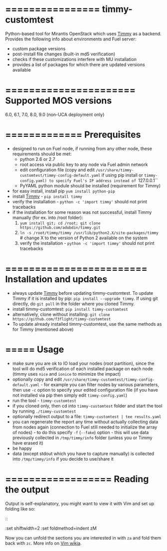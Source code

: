 ================
timmy-customtest
================

Python-based tool for Mirantis OpenStack which uses [Timmy](https://github.com/adobdin/timmy) as a backend. Provides the following info about environments and Fuel server:
* custom package versions
* post-install file changes (built-in md5 verification)
* checks if these customizations interfere with MU installation
* provides a list of packages for which there are updated versions available

======================
Supported MOS versions
======================

6.0, 6.1, 7.0, 8.0, 9.0 (non-UCA deployment only)

=============
Prerequisites
=============

* designed to run on Fuel node, if running from any other node, these requirements should be met:
    * python 2.6 or 2.7
    * root access via public key to any node via Fuel admin network
    * edit configuration file (copy and edit ``/usr/share/timmy-customtest/timmy-config-default.yaml`` if using pip install or ``timmy-config.yaml) to specify Fuel's IP address instead of ``127.0.0.1``
    * PyYAML python module should be installed (requirement for Timmy)
* for easy install, install pip ``yum install python-pip``
* install [Timmy](https://github.com/adobdin/timmy) - ``pip install timmy``
* verify the installation - ``python -c 'import timmy'`` should not print tracebacks
* if the installation for some reason was not successful, install Timmy manually (for ex. into /root folder):
    1. ``yum install git; cd /root; git clone https://github.com/adobdin/timmy.git``
    2. ``ln -s /root/timmy/timmy /usr/lib/python2.X/site-packages/timmy`` # change X to the version of Python 2 available on the system
    3. verify the installation - ``python -c 'import timmy'`` should not print tracebacks

========================
Installation and updates
========================

* always update [Timmy](https://github.com/adobdin/timmy) before updating timmy-customtest. To update Timmy if it is installed by pip: ``pip install --upgrade timmy``. If using git directly, do ``git pull`` in the folder where you cloned Timmy.
* install timmy-customtest: ``pip install timmy-customtest``
* alternatively, clone without installing: ``git clone https://github.com/f3flight/timmy-customtest``
* To update already installed timmy-customtest, use the same methods as for Timmy (mentioned above)

=====
Usage
=====

* make sure you are ok to IO load your nodes (root partition), since the tool will do md5 verification of each installed package on each node (timmy uses ``nice`` and ``ionice`` to minimize the impact)
* optionally copy and edit ``/usr/share/timmy-customtest/timmy-config-default.yaml`` - for example you can filter nodes by various parameters, then use ``-c`` option to specify your edited configuration file (if you have not installed via pip then simply edit ``timmy-config.yaml``)
* run the tool - ``timmy-customtest``
* if you cloned only, then cd into ``timmy-customtest`` folder and start the tool by running ``./timmy-customtest``
* optionally redirect output to a file: ``timmy-customtest | tee results.yaml``
* you can regenerate the report any time without actually collecting data from nodes again (connection to Fuel still needed to initialize the array of nodes) - to do this specify ``-f`` (``--fake``) option - this will use data previously collected in ``/tmp/timmy/info`` folder (unless you or Timmy have erased it)
* be happy
* data (except stdout which you have to capture manually) is collected into ``/tmp/timmy/info`` if you decide to use/share it

==================
Reading the output
==================

Output is self-explanatory, you might want to view it with Vim and set up folding like so:

::

  :set shiftwidth=2
  :set foldmethod=indent
  zM

Now you can unfold the sections you are interested in with ``za`` and fold them back with ``zc``. More info on [Vim wikia](http://vim.wikia.com/wiki/Folding).
